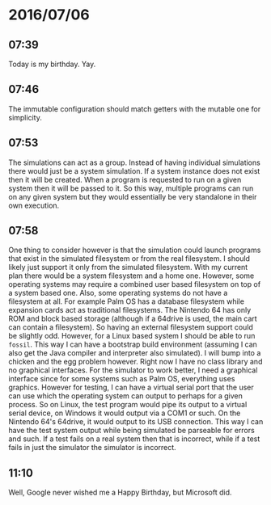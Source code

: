 # 2016/07/06

## 07:39

Today is my birthday. Yay.

## 07:46

The immutable configuration should match getters with the mutable one for
simplicity.

## 07:53

The simulations can act as a group. Instead of having individual simulations
there would just be a system simulation. If a system instance does not exist
then it will be created. When a program is requested to run on a given system
then it will be passed to it. So this way, multiple programs can run on any
given system but they would essentially be very standalone in their own
execution.

## 07:58

One thing to consider however is that the simulation could launch programs
that exist in the simulated filesystem or from the real filesystem. I should
likely just support it only from the simulated filesystem. With my current plan
there would be a system filesystem and a home one. However, some operating
systems may require a combined user based filesystem on top of a system based
one. Also, some operating systems do not have a filesystem at all. For example
Palm OS has a database filesystem while expansion cards act as traditional
filesystems. The Nintendo 64 has only ROM and block based storage (although if
a 64drive is used, the main cart can contain a filesystem). So having an
external filesystem support could be slightly odd. However, for a Linux
based system I should be able to run `fossil`. This way I can have a bootstrap
build environment (assuming I can also get the Java compiler and interpreter
also simulated). I will bump into a chicken and the egg problem however. Right
now I have no class library and no graphical interfaces. For the simulator to
work better, I need a graphical interface since for some systems such as
Palm OS, everything uses graphics. However for testing, I can have a virtual
serial port that the user can use which the operating system can output to
perhaps for a given process. So on Linux, the test program would pipe its
output to a virtual serial device, on Windows it would output via a COM1 or
such. On the Nintendo 64's 64drive, it would output to its USB connection.
This way I can have the test system output while being simulated be parseable
for errors and such. If a test fails on a real system then that is incorrect,
while if a test fails in just the simulator the simulator is incorrect.

## 11:10

Well, Google never wished me a Happy Birthday, but Microsoft did.

